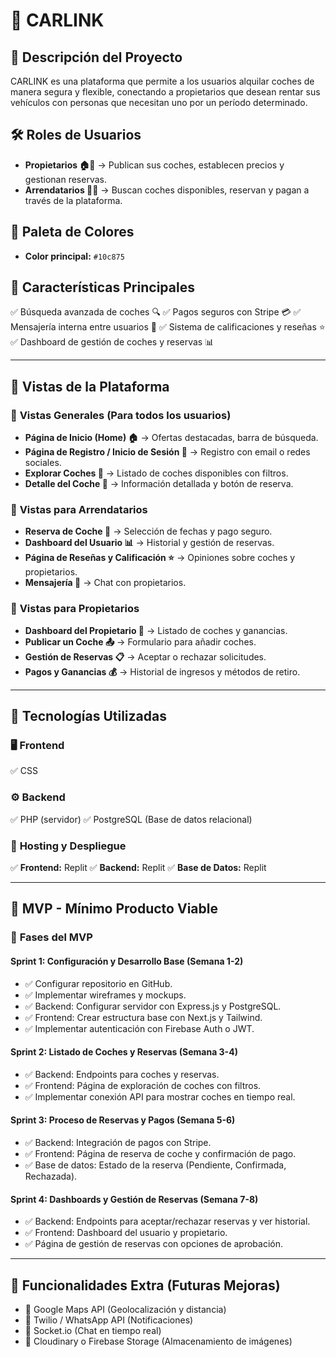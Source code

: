 # 🚗 CARLINK

## 📌 Descripción del Proyecto
CARLINK es una plataforma que permite a los usuarios alquilar coches de manera segura y flexible, conectando a propietarios que desean rentar sus vehículos con personas que necesitan uno por un período determinado.

## 🛠️ Roles de Usuarios
- **Propietarios 🏠🚗** → Publican sus coches, establecen precios y gestionan reservas.
- **Arrendatarios 👤🔑** → Buscan coches disponibles, reservan y pagan a través de la plataforma.

## 🎨 Paleta de Colores
- **Color principal:** `#10c875`

## 🌟 Características Principales
✅ Búsqueda avanzada de coches 🔍
✅ Pagos seguros con Stripe 💳
✅ Mensajería interna entre usuarios 📩
✅ Sistema de calificaciones y reseñas ⭐
✅ Dashboard de gestión de coches y reservas 📊

---

## 📑 Vistas de la Plataforma

### 🔹 **Vistas Generales** (Para todos los usuarios)
- **Página de Inicio (Home) 🏠** → Ofertas destacadas, barra de búsqueda.
- **Página de Registro / Inicio de Sesión 🔑** → Registro con email o redes sociales.
- **Explorar Coches 🚗** → Listado de coches disponibles con filtros.
- **Detalle del Coche 📄** → Información detallada y botón de reserva.

### 🔸 **Vistas para Arrendatarios**
- **Reserva de Coche 📆** → Selección de fechas y pago seguro.
- **Dashboard del Usuario 📊** → Historial y gestión de reservas.
- **Página de Reseñas y Calificación ⭐** → Opiniones sobre coches y propietarios.
- **Mensajería 📩** → Chat con propietarios.

### 🔹 **Vistas para Propietarios**
- **Dashboard del Propietario 🚗** → Listado de coches y ganancias.
- **Publicar un Coche 📤** → Formulario para añadir coches.
- **Gestión de Reservas 📋** → Aceptar o rechazar solicitudes.
- **Pagos y Ganancias 💰** → Historial de ingresos y métodos de retiro.

---

## 🔧 Tecnologías Utilizadas

### 🖥️ **Frontend**
✅ CSS

### ⚙️ **Backend**
✅ PHP (servidor)
✅ PostgreSQL (Base de datos relacional)

### 📡 **Hosting y Despliegue**
✅ **Frontend:** Replit
✅ **Backend:** Replit
✅ **Base de Datos:** Replit

---

## 🚀 **MVP - Mínimo Producto Viable**

### 📌 **Fases del MVP**

#### **Sprint 1: Configuración y Desarrollo Base (Semana 1-2)**
- ✅ Configurar repositorio en GitHub.
- ✅ Implementar wireframes y mockups.
- ✅ Backend: Configurar servidor con Express.js y PostgreSQL.
- ✅ Frontend: Crear estructura base con Next.js y Tailwind.
- ✅ Implementar autenticación con Firebase Auth o JWT.

#### **Sprint 2: Listado de Coches y Reservas (Semana 3-4)**
- ✅ Backend: Endpoints para coches y reservas.
- ✅ Frontend: Página de exploración de coches con filtros.
- ✅ Implementar conexión API para mostrar coches en tiempo real.

#### **Sprint 3: Proceso de Reservas y Pagos (Semana 5-6)**
- ✅ Backend: Integración de pagos con Stripe.
- ✅ Frontend: Página de reserva de coche y confirmación de pago.
- ✅ Base de datos: Estado de la reserva (Pendiente, Confirmada, Rechazada).

#### **Sprint 4: Dashboards y Gestión de Reservas (Semana 7-8)**
- ✅ Backend: Endpoints para aceptar/rechazar reservas y ver historial.
- ✅ Frontend: Dashboard del usuario y propietario.
- ✅ Página de gestión de reservas con opciones de aprobación.

---

## 📍 **Funcionalidades Extra** (Futuras Mejoras)
- 🔹 Google Maps API (Geolocalización y distancia)
- 🔹 Twilio / WhatsApp API (Notificaciones)
- 🔹 Socket.io (Chat en tiempo real)
- 🔹 Cloudinary o Firebase Storage (Almacenamiento de imágenes)

